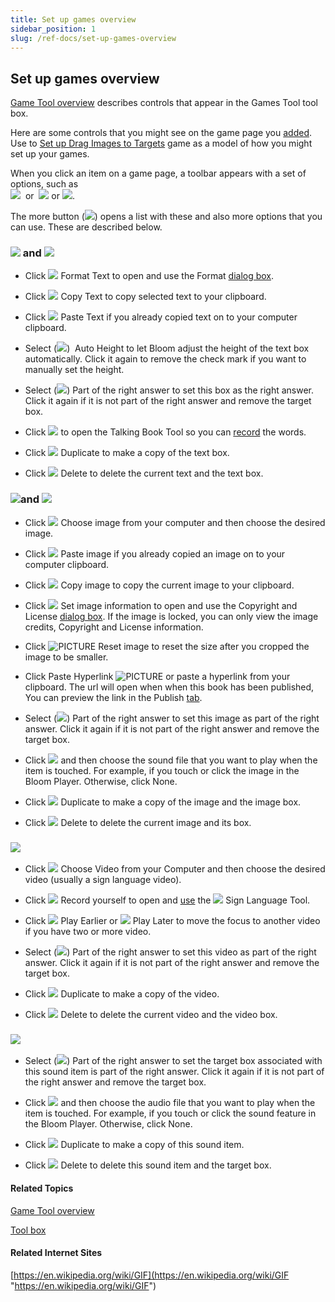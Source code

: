 ```yaml
---
title: Set up games overview
sidebar_position: 1
slug: /ref-docs/set-up-games-overview
---
```


## Set up games overview

[Game Tool overview](Game_Tool_overview.md) describes controls that appear in the Games Tool tool box. 

Here are some controls that you might see on the game page you [added](../Add_a_page.md). Use to [Set up Drag Images to Targets](Set_up_Drag_Images_to_Targets_game.md) game as a model of how you might set up your games. 

When you click an item on a game page, a toolbar appears with a set of options, such as  
![](/ref-docs-assets/images/Tasks/Edit_tasks/Game_Tool/ToolbarExample_GameText%20.png)  or  ![](/ref-docs-assets/images/Tasks/Edit_tasks/Game_Tool/ToolbarExampleGame%20.png) or ![](/ref-docs-assets/images/Tasks/Edit_tasks/Game_Tool/ToolbarExampleGameVideo%20.png).

The more button (![](/ref-docs-assets/images/Tasks/Edit_tasks/Overlay_Tool/Overlay%20More%20button.png)) opens a list with these and also more options that you can use. These are described below.

### ![](/ref-docs-assets/images/Tasks/Edit_tasks/Game_Tool/WORDobject.png) and ![](/ref-docs-assets/images/Tasks/Edit_tasks/Game_Tool/InstructionsOrOtherLabel_game.png) 

-   Click ![](/ref-docs-assets/images/Tasks/Edit_tasks/Game_Tool/CoggedGearBlack.png) Format Text to open and use the Format [dialog box](../../../User_Interface/Dialog_boxes/Format_dialog_box.md).

-   Click ![](/ref-docs-assets/images/CopyImageOverlay.png) Copy Text to copy selected text to your clipboard.
    
-   Click ![](/ref-docs-assets/images/PasteImageOverlay.png) Paste Text if you already copied text on to your computer clipboard.
    
-   Select (![](/ref-docs-assets/images/Tasks/Edit_tasks/Game_Tool/AutoHeight_GameText.png))  Auto Height to let Bloom adjust the height of the text box automatically. Click it again to remove the check mark if you want to manually set the height.
    
-   Select (![](/ref-docs-assets/images/Tasks/Edit_tasks/Game_Tool/AutoHeight_GameText.png)) Part of the right answer to set this box as the right answer. Click it again if it is not part of the right answer and remove the target box.
    
-   Click ![](/ref-docs-assets/images/ImageSoundOverlay.png) to open the Talking Book Tool so you can [record](../Record_Audio/Using_the_Talking_Book_Tool.md) the words.
    
-   Click ![](/ref-docs-assets/images/DuplicateButtonVideoOverlay.png) Duplicate to make a copy of the text box.
    
-   Click ![](/ref-docs-assets/images/DeleteVideoOverlay.png) Delete to delete the current text and the text box.
    

### ![](/ref-docs-assets/images/Tasks/Edit_tasks/Game_Tool/Image_game.png)and ![](/ref-docs-assets/images/Tasks/Edit_tasks/Game_Tool/GIF_game.png)

-   Click ![](/ref-docs-assets/images/ChooseVideoOverlay.png) Choose image from your computer and then choose the desired image.
    
-   Click ![](/ref-docs-assets/images/PasteImageOverlay.png) Paste image if you already copied an image on to your computer clipboard.
    
-   Click ![](/ref-docs-assets/images/CopyImageOverlay.png) Copy image to copy the current image to your clipboard.
    
-   Click ![](/ref-docs-assets/images/SetImageInfoOverlay.png) Set image information to open and use the Copyright and License [dialog box](../../../User_Interface/Dialog_boxes/Copyright_License_dialog_box_Images.md). If the image is locked, you can only view the image credits, Copyright and License information.
    
-   Click ![PICTURE](/ref-docs-assets/images/Concepts/ResetImage.png) Reset image to reset the size after you cropped the image to be smaller.
    
-   Click Paste Hyperlink ![PICTURE](/ref-docs-assets/images/EnterpriseStar.png) or paste a hyperlink from your clipboard. The url will open when when this book has been published, You can preview the link in the Publish [tab](../../../User_Interface/Tabs/Publish_tab_commands.md).
    
-   Select (![](/ref-docs-assets/images/Tasks/Edit_tasks/Game_Tool/AutoHeight_GameText.png)) Part of the right answer to set this image as part of the right answer. Click it again if it is not part of the right answer and remove the target box.
    
-   Click ![](/ref-docs-assets/images/ImageSoundOverlay.png) and then choose the sound file that you want to play when the item is touched. For example, if you touch or click the image in the Bloom Player. Otherwise, click None.
    
-   Click ![](/ref-docs-assets/images/DuplicateButtonVideoOverlay.png) Duplicate to make a copy of the image and the image box.
    
-   Click ![](/ref-docs-assets/images/DeleteVideoOverlay.png) Delete to delete the current image and its box.
    

### ![](/ref-docs-assets/images/Tasks/Edit_tasks/Game_Tool/SignLangVideo_game.png)

-   Click ![](/ref-docs-assets/images/ChooseVideoOverlay.png) Choose Video from your Computer and then choose the desired video (usually a sign language video).
    
-   Click ![](/ref-docs-assets/images/RecordVideoOverlay.png) Record yourself to open and [use](../Sign_Language_Tool/Using_the_Sign_Languager_Tool.md) the ![](/ref-docs-assets/images/VideoPlaceHolderSMALLblue.png) Sign Language Tool.
    
-   Click ![](/ref-docs-assets/images/PlayEarlierOverlayVideo.png) Play Earlier or ![](/ref-docs-assets/images/PlayLasterOverlayVideo.png) Play Later to move the focus to another video if you have two or more video.
    
-   Select (![](/ref-docs-assets/images/Tasks/Edit_tasks/Game_Tool/AutoHeight_GameText.png)) Part of the right answer to set this video as part of the right answer. Click it again if it is not part of the right answer and remove the target box.
    
-   Click ![](/ref-docs-assets/images/DuplicateButtonVideoOverlay.png) Duplicate to make a copy of the video.
    
-   Click ![](/ref-docs-assets/images/DeleteVideoOverlay.png) Delete to delete the current video and the video box.
    

### ![](/ref-docs-assets/images/Tasks/Edit_tasks/Game_Tool/SoundButton.png)

-   Select (![](/ref-docs-assets/images/Tasks/Edit_tasks/Game_Tool/AutoHeight_GameText.png)) Part of the right answer to set the target box associated with this sound item is part of the right answer. Click it again if it is not part of the right answer and remove the target box.
    
-   Click ![](/ref-docs-assets/images/ImageSoundOverlay.png) and then choose the audio file that you want to play when the item is touched. For example, if you touch or click the sound feature in the Bloom Player. Otherwise, click None.
    
-   Click ![](/ref-docs-assets/images/DuplicateButtonVideoOverlay.png) Duplicate to make a copy of this sound item.
    
-   Click ![](/ref-docs-assets/images/DeleteVideoOverlay.png) Delete to delete this sound item and the target box.
    

#### Related Topics

[Game Tool overview](Game_Tool_overview.md)

[Tool box](../../../Concepts/Tool_Box.md)

#### Related Internet Sites

[https://en.wikipedia.org/wiki/GIF](https://en.wikipedia.org/wiki/GIF "https://en.wikipedia.org/wiki/GIF")